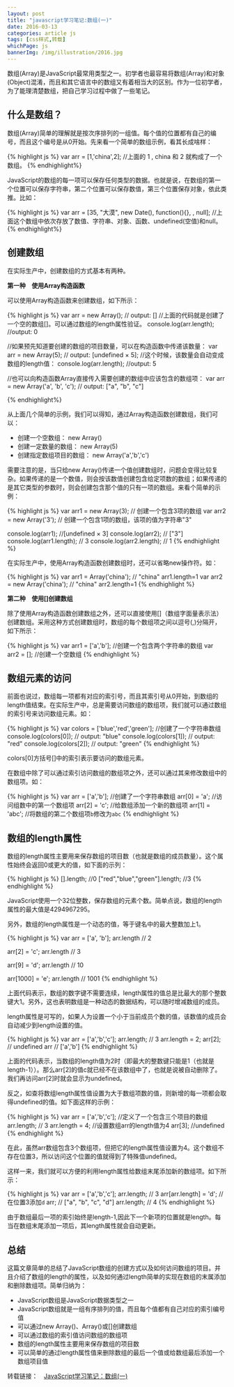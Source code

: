 ```yaml
---
layout: post
title: "javascript学习笔记:数组(一)"
date: 2016-03-13
categories: article js
tags: [css样式,转载]
whichPage: js
bannerImg: /img/illustration/2016.jpg
---
```


数组(Array)是JavaScript最常用类型之一。初学者也最容易将数组(Array)和对象(Object)混淆，而且和其它语言中的数组又有着相当大的区别。作为一位初学者，为了能理清楚数组，把自己学习过程中做了一些笔记。


## 什么是数组？

数组(Array)简单的理解就是按次序排列的一组值。每个值的位置都有自己的编号，而且这个编号是从0开始。先来看一个简单的数组示例，看其长成啥样：

{% highlight js %}
var arr = [1,'china',2];
//上面的 1 , china 和 2 就构成了一个数组。
{% endhighlight%}

JavaScript的数组的每一项可以保存任何类型的数据。也就是说，在数组的第一个位置可以保存字符串，第二个位置可以保存数值，第三个位置保存对象，依此类推。比如：

{% highlight js %}
var arr = [35, "大漠", new Date(), function(){}, , null];
//上面这个数组中依次存放了数值、字符串、对象、函数、undefined(空值)和null。
{% endhighlight%}

## 创建数组

在实际生产中，创建数组的方式基本有两种。

**第一种　使用Array构造函数**

可以使用Array构造函数来创建数组，如下所示：

{% highlight js %}
var arr = new Array(); // output: []
//上面的代码就是创建了一个空的数组[]。可以通过数组的length属性验证。
console.log(arr.length); //output: 0


//如果预先知道要创建的数组的项目数量，可以在构造函数中传递该数量：
var arr = new Array(5); // output: [undefined × 5];
//这个时候，该数量会自动变成数组的length值：
console.log(arr.length); //output: 5


//也可以向构造函数Array直接传入需要创建的数组中应该包含的数组项：
var arr = new Array('a', 'b', 'c'); // output: ["a", "b", "c"]

{% endhighlight%}

从上面几个简单的示例，我们可以得知，通过Array构造函数创建数组，我们可以：

- 创建一个空数组： new Array()
- 创建一定数量的数组： new Array(5)
- 创建指定数组项目的数组： new Array('a','b','c')

需要注意的是，当只给new Array()传递一个值创建数组时，问题会变得比较复杂。如果传递的是一个数值，则会按该数值创建包含给定项数的数组；如果传递的是其它类型的参数时，则会创建包含那个值的只有一项的数组。来看个简单的示例：

{% highlight js %}
var arr1 = new Array(3); // 创建一个包含3项的数组
var arr2 = new Array('3'); // 创建一个包含1项的数组，该项的值为字符串"3"

console.log(arr1); //[undefined × 3]
console.log(arr2); // ["3"]
console.log(arr1.length); // 3
console.log(arr2.length); // 1
{% endhighlight %}

在实际生产中，使用Array构造函数创建数组时，还可以省略new操作符。如：

{% highlight js %}
var arr1 = Array('china');  // "china" arr1.length=1
var arr2 = new Array('china'); // "china" arr2.length=1
{% endhighlight %}

**第二种　使用[]创建数组**

除了使用Array构造函数创建数组之外，还可以直接使用[]（数组字面量表示法）创建数组。采用这种方式创建数组时，数组的每个数组项之间以逗号(,)分隔开，如下所示：

{% highlight js %}
var arr1 = ['a','b']; //创建一个包含两个字符串的数组
var arr2 = []; //创建一个空数组
{% endhighlight %}

## 数组元素的访问

前面也说过，数组每一项都有对应的索引号，而且其索引号从0开始，到数组的length值结束。在实际生产中，总是需要访问数组的数组项，我们就可以通过数组的索引号来访问数组元素。如：

{% highlight js %}
var colors = ['blue','red','green']; //创建了一个字符串数组
console.log(colors[0]); // output: "blue"
console.log(colors[1]); // output: "red"
console.log(colors[2]); // output: "green"
{% endhighlight %}

colors[0]方括号[]中的索引表示要访问的数组元素。

在数组中除了可以通过索引访问数组的数组项之外，还可以通过其来修改数组中的数组项。如：

{% highlight js %}
var arr = ['a','b']; //创建了一个字符串数组
arr[0] = 'a'; //访问组数中的第一个数组项
arr[2] = 'c'; //给数组添加一个新的数组项
arr[1] = 'abc'; //将数组的第二个数组项`b`修改为`abc`
{% endhighlight %}

## 数组的length属性

数组的length属性主要用来保存数组的项目数（也就是数组的成员数量）。这个属性始终会返回0或更大的值，如下面的示列：

{% highlight js %}
[].length; //0
["red","blue","green"].length; //3
{% endhighlight %}

JavaScript使用一个32位整数，保存数组的元素个数。简单点说，数组的length属性的最大值是4294967295。

另外，数组的length属性是一个动态的值，等于键名中的最大整数加上1。

{% highlight js %}
var arr = ['a', 'b'];
arr.length // 2

arr[2] = 'c';
arr.length // 3

arr[9] = 'd';
arr.length // 10

arr[1000] = 'e';
arr.length // 1001
{% endhighlight %}

上面代码表示，数组的数字键不需要连续，length属性的值总是比最大的那个整数键大1。另外，这也表明数组是一种动态的数据结构，可以随时增减数组的成员。

length属性是可写的，如果人为设置一个小于当前成员个数的值，该数值的成员会自动减少到length设置的值。

{% highlight js %}
var arr = ['a','b','c'];
arr.length; // 3
arr.length = 2;
arr[2]; // undefined
arr // ['a','b']
{% endhighlight %}

上面的代码表示，当数组的length值为2时（即最大的整数键只能是1（也就是length-1））。那么arr[2]的值c就已经不在该数组中了，也就是说被自动删除了。我们再访问arr[2]时就会显示为undefined。

反之，如查将数组length属性值设置为大于数组项数的值，则新增的每一项都会取得undefined的值。如下面这样的示例：

{% highlight js %}
var arr = ['a','b','c']; //定义了一个包含三个项目的数组
arr.length; // 3
arr.length = 4; //设置数组arr的length值为4
arr[3]; //undefined 
{% endhighlight %}

在此，虽然arr数组包含3个数组项，但把它的length属性值设置为4。这个数组不存在位置3，所以访问这个位置的值就得到了特殊值undefined。

这样一来，我们就可以方便的利用length属性给数组末尾添加新的数组项。如下所示：

{% highlight js %}
var arr = ['a','b','c'];
arr.length; // 3
arr[arr.length] = 'd'; // 在位置3添加`d`
arr; // ["a", "b", "c", "d"]
arr.length; // 4
{% endhighlight %}

由于数组最后一项的索引始终是length-1,因此下一个新项的位置就是length。每当在数组末尾添加一项后，其length属性就会自动更新。

## 总结

这篇文章简单的总结了JavaScript数组的创建方式以及如何访问数组的项目。并且介绍了数组的length的属性，以及如何通过length简单的实现在数组的末属添加和删除数组项。简单归纳为：

- JavaScript数组是JavaScript数据类型之一
- JavaScript数组就是一组有序排列的值，而且每个值都有自己对应的索引编号值
- 可以通过new Array()、Array()或[]创建数组
- 可以通过数组的索引值访问数组的数组项
- 数组的length属性主要用来保存数组的项目数
- 可以简单的通过length属性值来删除数组的最后一个值或给数组最后添加一个数组项目值

转载链接：　[JavaScript学习笔记：数组(一)](http://www.w3cplus.com/javascript/array-part-1.html)